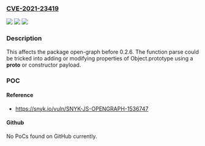 ### [CVE-2021-23419](https://cve.mitre.org/cgi-bin/cvename.cgi?name=CVE-2021-23419)
![](https://img.shields.io/static/v1?label=Product&message=open-graph&color=blue)
![](https://img.shields.io/static/v1?label=Version&message=%3C%200.2.6%20&color=brighgreen)
![](https://img.shields.io/static/v1?label=Vulnerability&message=Prototype%20Pollution&color=brighgreen)

### Description

This affects the package open-graph before 0.2.6. The function parse could be tricked into adding or modifying properties of Object.prototype using a __proto__ or constructor payload.

### POC

#### Reference
- https://snyk.io/vuln/SNYK-JS-OPENGRAPH-1536747

#### Github
No PoCs found on GitHub currently.

